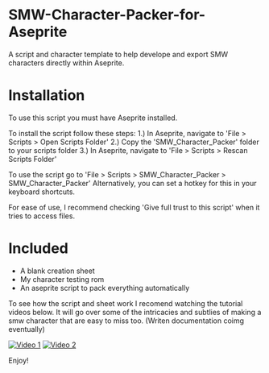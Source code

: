 # SMW-Character-Packer-for-Aseprite
A script and character template to help develope and export SMW characters directly within Aseprite.

# Installation

To use this script you must have Aseprite installed.

To install the script follow these steps:
1.) In Aseprite, navigate to 'File > Scripts > Open Scripts Folder'
2.) Copy the 'SMW_Character_Packer' folder to your scripts folder
3.) In Aseprite, navigate to 'File > Scripts > Rescan Scripts Folder'

To use the script go to
'File > Scripts > SMW_Character_Packer > SMW_Character_Packer'
Alternatively, you can set a hotkey for this in your keyboard shortcuts.

For ease of use, I recommend checking
'Give full trust to this script' when it tries to access files.

# Included

* A blank creation sheet
* My character testing rom
* An aseprite script to pack everything automatically

To see how the script and sheet work I recomend watching the tutorial videos below.
It will go over some of the intricacies and subtlies of making a smw character that are easy to miss too.
(Writen documentation coimg eventually)


[![Video 1](https://img.youtube.com/vi/FJb-rR0cVhs/0.jpg)](https://youtu.be/FJb-rR0cVhs)
[![Video 2](https://img.youtube.com/vi/t7qfZgj8nnc/0.jpg)](https://youtu.be/t7qfZgj8nnc)

Enjoy!
